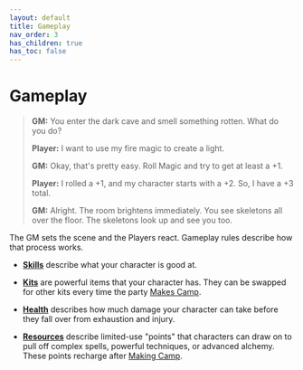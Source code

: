 ```yaml
---
layout: default
title: Gameplay
nav_order: 3
has_children: true
has_toc: false
---
```


# Gameplay

> **GM:** You enter the dark cave and smell something rotten. What do you do?
>
> **Player:** I want to use my fire magic to create a light.
>
> **GM:** Okay, that's pretty easy. Roll Magic and try to get at least a +1.
>
> **Player:** I rolled a +1, and my character starts with a +2. So, I have a +3 total.
>
> **GM:** Alright. The room brightens immediately. You see skeletons all over the floor. The skeletons look up and see you too.

The GM sets the scene and the Players react. Gameplay rules describe how that process works.

- [**Skills**](skills.md) describe what your character is good at.

- [**Kits**](kits.md) are powerful items that your character has. They can be swapped for other kits every time the party [Makes Camp](../adventuring/exploration/making_camp.html).

- [**Health**](health.md) describes how much damage your character can take before they fall over from exhaustion and injury.

- [**Resources**](resources.md) describe limited-use "points" that characters can draw on to pull off complex spells, powerful techniques, or advanced alchemy. These points recharge after [Making Camp](../adventuring/exploration/making_camp.html).
